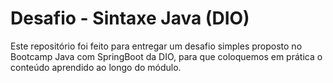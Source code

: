 # Desafio - Sintaxe Java (DIO)

Este repositório foi feito para entregar um desafio simples proposto no Bootcamp Java com SpringBoot da DIO, para que coloquemos em prática o conteúdo aprendido ao longo do módulo.
